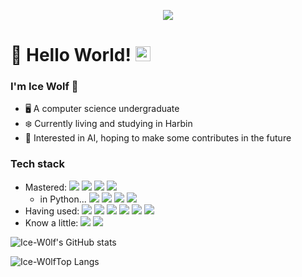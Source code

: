 <p align="center">
  <img src="https://user-images.githubusercontent.com/88833541/234557176-65170a38-f59b-4745-b672-cde1d9f36626.jpg">
</p>

# 👋 Hello World!  <img src="https://github.com/TheDudeThatCode/TheDudeThatCode/blob/master/Assets/Earth.gif" width="24px">

### I'm Ice Wolf 🧊
- 🖥️ A computer science undergraduate 
- ❄️ Currently living and studying in Harbin
- 🤖 Interested in AI, hoping to make some contributes in the future

### Tech stack
- Mastered: <img src="https://img.shields.io/badge/Python-plastic?logo=python&logoColor=white&color=blue"> <img src="https://img.shields.io/badge/-C%20&%20C++-659ad2?style=flat&logo=c%2B%2B&logoColor=white&color=green"> <img src="https://img.shields.io/badge/-Java%20-brown"> <img src="https://img.shields.io/badge/GNU/Linux-plastic?logo=linux&logoColor=black&color=white">
  - in Python... <img src="https://img.shields.io/badge/NumPy-plastic?logo=numpy&logoColor=white&color=blue"> <img src="https://img.shields.io/badge/Pandas-plastic?logo=pandas&logoColor=white&color=170653"> <img src="https://img.shields.io/badge/SciPy-plastic?logo=scipy&logoColor=white&color=purple"> <img src="https://img.shields.io/badge/Matplotlib-plastic?logo=matplotlib&logoColor=white&color=83b2dc">
- Having used: <img src="https://img.shields.io/badge/Android|Kotlin-plastic?logo=android&logoColor=green&color=darkgreen"> <img src="https://img.shields.io/badge/MySQL-plastic?logo=mysql&logoColor=blue&color=white"> <img src="https://img.shields.io/badge/HTML-plastic?logo=html5&logoColor=white&color=orange"> <img src="https://img.shields.io/badge/Scheme-plastic?logo=&logoColor=yellow&color=purple"> <img src="https://img.shields.io/badge/LaTeX-plastic?logo=latex&logoColor=188080&color=f0eee7"> <img src="https://img.shields.io/badge/Verilog-plastic?logo=xilinx&logoColor=white&color=darkred">
- Know a little:  <img src="https://img.shields.io/badge/Javascript-plastic?logo=javascript&logoColor=black&color=yellow"> <img src="https://img.shields.io/badge/JSON-plastic?logo=json&logoColor=white&color=grey">

![Ice-W0lf's GitHub stats](https://github-readme-stats.vercel.app/api?username=Ice-W0lf&show_icons=true&theme=algolia)

![Ice-W0lfTop Langs](https://github-readme-stats.vercel.app/api/top-langs/?username=Ice-W0lf&theme=algolia&layout=compact)

<!--
**Ice-W0lf/Ice-W0lf** is a ✨ _special_ ✨ repository because its `README.md` (this file) appears on your GitHub profile.

Here are some ideas to get you started:

- 🔭 I’m currently working on ...
- 🌱 I’m currently learning ...
- 👯 I’m looking to collaborate on ...
- 🤔 I’m looking for help with ...
- 💬 Ask me about ...
- 📫 How to reach me: ...
- 😄 Pronouns: ...
- ⚡ Fun fact: ...
-->
